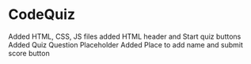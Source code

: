 # CodeQuiz

Added HTML, CSS, JS files
added HTML header and Start quiz buttons
Added Quiz Question Placeholder
Added Place to add name and submit score button
